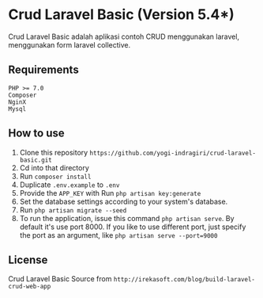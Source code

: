 # Crud Laravel Basic (Version 5.4*)

Crud Laravel Basic adalah aplikasi contoh CRUD menggunakan laravel, menggunakan form laravel collective.

## Requirements
```
PHP >= 7.0
Composer
NginX
Mysql
```

## How to use
1. Clone this repository
`https://github.com/yogi-indragiri/crud-laravel-basic.git`
2. Cd into that directory
3. Run `composer install`
4. Duplicate `.env.example` to `.env`
5. Provide the `APP_KEY` with Run `php artisan key:generate`
6. Set the database settings according to your system's database.
7. Run `php artisan migrate --seed`
8. To run the application, issue this command `php artisan serve`. By default it's use port 8000. If you like to use different port, just specify the port as an argument, like `php artisan serve --port=9000`


## License

Crud Laravel Basic Source from `http://irekasoft.com/blog/build-laravel-crud-web-app`

